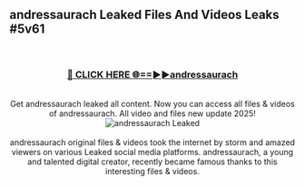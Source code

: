 ## andressaurach Leaked Files And Videos Leaks #5v61
<br>
<div align="center">
<h3><a href="https://watchclip.my.id/andressaurach" rel="nofollow">🔴 CLICK HERE 🌐==►►andressaurach</a></h3>
<br>
Get andressaurach leaked all content. Now you can access all files & videos of andressaurach. All video and files new update 2025!
<br>
<a href="https://watchclip.my.id/andressaurach" rel="nofollow" data-target="animated-image.originalLink"><img src="https://i.ibb.co.com/WyWwxjT/player-gif2.gif" alt="andressaurach Leaked" style="max-width: 100%; display: inline-block;" data-target="animated-image.originalImage"></a>
<br><br>
andressaurach original files & videos took the internet by storm and amazed viewers on various Leaked social media platforms. andressaurach, a young and talented digital creator, recently became famous thanks to this interesting files & videos.
</div>
<br>